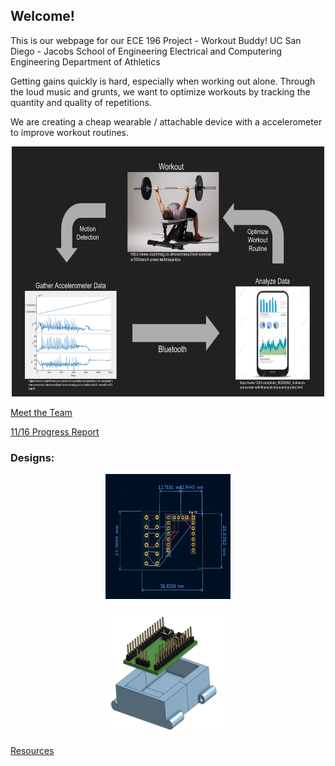 ## Welcome!

This is our webpage for our ECE 196 Project - Workout Buddy!
UC San Diego - Jacobs School of Engineering
Electrical and Computering Engineering
Department of Athletics

Getting gains quickly is hard, especially when working out alone. Through the loud music and grunts, we want to optimize workouts by tracking the quantity and quality of repetitions.

We are creating a cheap wearable / attachable device with a accelerometer to improve workout routines. 

<p align="center">
<img src="website/site_resources/FlowChart.png" width="500" height="400"/>
</p>

[Meet the Team](website/AboutTeam.md)

[11/16 Progress Report](website/11_16_Progress_Report.md)

### Designs:

<p align="center">
<img src="website/site_resources/PCB_Design.png" width="200" height="200"/>
</p>

<p align="center">
<img src= "website/site_resources/CAD.png" width="200" height="200"/>
</p>


[Resources](website/resources.md)
